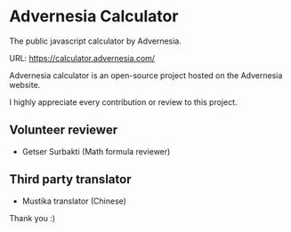 # Advernesia Calculator

The public javascript calculator by Advernesia.

URL: <a href="https://calculator.advernesia.com" target="_blank">https://calculator.advernesia.com/</a>

Advernesia calculator is an open-source project hosted on the Advernesia website.

I highly appreciate every contribution or review to this project.

## Volunteer reviewer

- Getser Surbakti (Math formula reviewer)

## Third party translator 

- Mustika translator (Chinese)

Thank you :)
